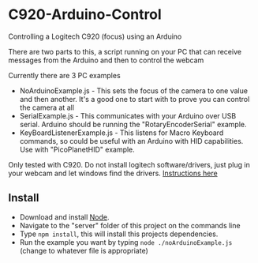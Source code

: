 # C920-Arduino-Control

Controlling a Logitech C920 (focus) using an Arduino

There are two parts to this, a script running on your PC that can receive messages from the Arduino and then to control the webcam

Currently there are 3 PC examples

- NoArduinoExample.js - This sets the focus of the camera to one value and then another. It's a good one to start with to prove you can control the camera at all
- SerialExample.js - This communicates with your Arduino over USB serial. Arduino should be running the "RotaryEncoderSerial" example.
- KeyBoardListenerExample.js - This listens for Macro Keyboard commands, so could be useful with an Arduino with HID capabilities. Use with "PicoPlanetHID" example.

Only tested with C920. Do not install logitech software/drivers, just plug in your webcam and let windows find the drivers. [Instructions here](https://blog.logitech.com/2018/01/03/multi-camera-streaming-with-logitech-webcams-a-how-to-guide/)

## Install

- Download and install [Node](https://nodejs.org/en/).
- Navigate to the "server" folder of this project on the commands line
- Type `npm install`, this will install this projects dependencies.
- Run the example you want by typing `node ./noArduinoExample.js` (change to whatever file is appropriate)
